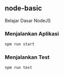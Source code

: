 ## node-basic

Belajar Dasar NodeJS 

### Menjalankan Aplikasi
```sh
npm run start
```

### Menjalankan Test
```sh
npm run test
```
